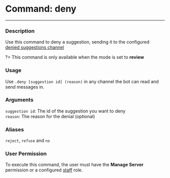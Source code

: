 # Command: deny
---
### Description
Use this command to deny a suggestion, sending it to the configured [denied suggestions channel](/config/denied.md) 

?> This command is only available when the mode is set to **review**

### Usage
Use `.deny [suggestion id] (reason)` in any channel the bot can read and send messages in.

### Arguments
`suggestion id`: The id of the suggestion you want to deny\
`reason`: The reason for the denial (optional)

### Aliases
`reject`, `refuse` and `no`

### User Permission
To execute this command, the user must have the **Manage Server** permission or a configured [staff](/config/staffroles.md) role.
